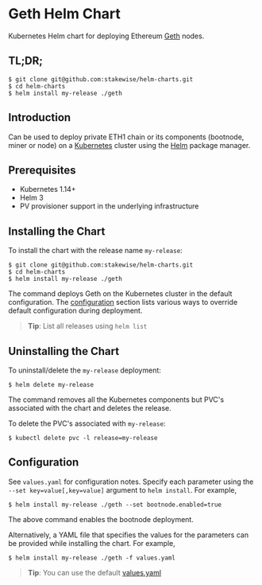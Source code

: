 # Geth Helm Chart

Kubernetes Helm chart for deploying Ethereum [Geth](https://github.com/ethereum/go-ethereum) nodes.

## TL;DR;

```console
$ git clone git@github.com:stakewise/helm-charts.git
$ cd helm-charts
$ helm install my-release ./geth
```

## Introduction

Can be used to deploy private ETH1 chain or its components (bootnode, miner or node) on a [Kubernetes](http://kubernetes.io) cluster using the [Helm](https://helm.sh) package manager.

## Prerequisites

- Kubernetes 1.14+
- Helm 3
- PV provisioner support in the underlying infrastructure

## Installing the Chart

To install the chart with the release name `my-release`:

```console
$ git clone git@github.com:stakewise/helm-charts.git
$ cd helm-charts
$ helm install my-release ./geth
```

The command deploys Geth on the Kubernetes cluster in the default configuration. The [configuration](#configuration) section lists various ways to override default configuration during deployment.

> **Tip**: List all releases using `helm list`

## Uninstalling the Chart

To uninstall/delete the `my-release` deployment:

```console
$ helm delete my-release
```

The command removes all the Kubernetes components but PVC's associated with the chart and deletes the release.

To delete the PVC's associated with `my-release`:

```console
$ kubectl delete pvc -l release=my-release
```

## Configuration

See `values.yaml` for configuration notes. Specify each parameter using the `--set key=value[,key=value]` argument to `helm install`. For example,

```console
$ helm install my-release ./geth --set bootnode.enabled=true
```

The above command enables the bootnode deployment.

Alternatively, a YAML file that specifies the values for the parameters can be provided while installing the chart. For example,

```console
$ helm install my-release ./geth -f values.yaml
```

> **Tip**: You can use the default [values.yaml](values.yaml)